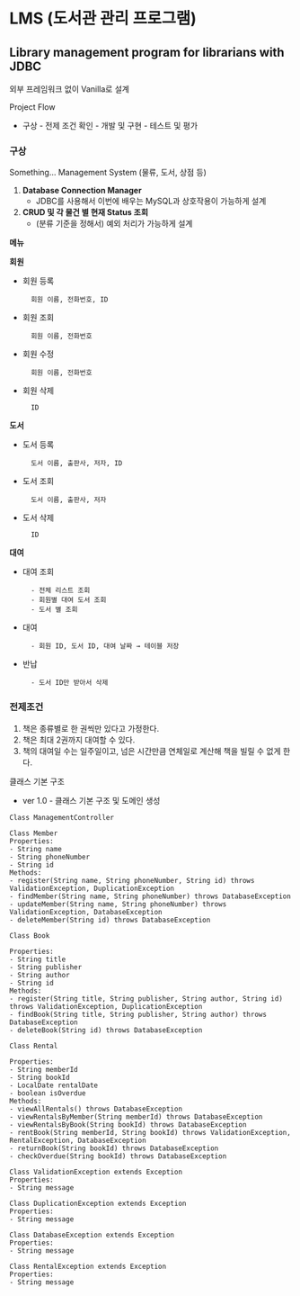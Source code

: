 # LMS (도서관 관리 프로그램)
## Library management program for librarians with JDBC

외부 프레임워크 없이 Vanilla로 설계


Project Flow
 -  구상 - 전제 조건 확인 - 개발 및 구현 - 테스트 및 평가

### **구상**

Something… Management System (물류, 도서, 상점 등)

1. **Database Connection Manager**
    - JDBC를 사용해서 이번에 배우는 MySQL과 상호작용이 가능하게 설계
2. **CRUD 및 각 물건 별 현재 Status 조회**
    - (분류 기준을 정해서) 예외 처리가 가능하게 설계

**메뉴**

**회원**

- 회원 등록

        회원 이름, 전화번호, ID 

- 회원 조회

        회원 이름, 전화번호

- 회원 수정

        회원 이름, 전화번호 

- 회원 삭제

        ID

**도서**

- 도서 등록

        도서 이름, 출판사, 저자, ID

- 도서 조회

        도서 이름, 출판사, 저자

- 도서 삭제

        ID

**대여**

- 대여 조회 

        - 전체 리스트 조회
        - 회원별 대여 도서 조회
        - 도서 별 조회 

- 대여

        - 회원 ID, 도서 ID, 대여 날짜 → 테이블 저장

- 반납

        - 도서 ID만 받아서 삭제



### 전제조건 ###
1. 책은 종류별로 한 권씩만 있다고 가정한다.
2. 책은 최대 2권까지 대여할 수 있다.
3. 책의 대여일 수는 일주일이고, 넘은 시간만큼 연체일로 계산해 책을 빌릴 수 없게 한다.


클래스 기본 구조
 - ver 1.0 - 클래스 기본 구조 및 도메인 생성
```
Class ManagementController

Class Member
Properties:
- String name
- String phoneNumber
- String id
Methods:
- register(String name, String phoneNumber, String id) throws ValidationException, DuplicationException
- findMember(String name, String phoneNumber) throws DatabaseException
- updateMember(String name, String phoneNumber) throws ValidationException, DatabaseException
- deleteMember(String id) throws DatabaseException

Class Book

Properties:
- String title
- String publisher
- String author
- String id
Methods:
- register(String title, String publisher, String author, String id) throws ValidationException, DuplicationException
- findBook(String title, String publisher, String author) throws DatabaseException
- deleteBook(String id) throws DatabaseException

Class Rental

Properties:
- String memberId
- String bookId
- LocalDate rentalDate
- boolean isOverdue
Methods:
- viewAllRentals() throws DatabaseException
- viewRentalsByMember(String memberId) throws DatabaseException
- viewRentalsByBook(String bookId) throws DatabaseException
- rentBook(String memberId, String bookId) throws ValidationException, RentalException, DatabaseException
- returnBook(String bookId) throws DatabaseException
- checkOverdue(String bookId) throws DatabaseException

Class ValidationException extends Exception
Properties:
- String message

Class DuplicationException extends Exception
Properties:
- String message

Class DatabaseException extends Exception
Properties:
- String message

Class RentalException extends Exception
Properties:
- String message
```
